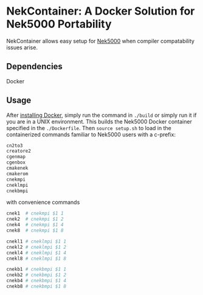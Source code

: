 # NekContainer: A Docker Solution for Nek5000 Portability

NekContainer allows easy setup for [Nek5000](https://nek5000.mcs.anl.gov) when compiler compatability issues arise.

## Dependencies

Docker

## Usage

After [installing Docker](https://docs.docker.com/engine/install/), simply run the command in `./build` or simply run it if you are in a UNIX environment. This builds the Nek5000 Docker container specified in the `./Dockerfile`. Then `source setup.sh` to load in the containerized commands familiar to Nek5000 users with a c-prefix:

```bash
cn2to3
creatore2
cgenmap
cgenbox
cmakenek
cmakerom
cnekmpi
cneklmpi
cnekbmpi
```

with convenience commands

```bash
cnek1  # cnekmpi $1 1
cnek2  # cnekmpi $1 2
cnek4  # cnekmpi $1 4
cnek8  # cnekmpi $1 8

cnekl1 # cneklmpi $1 1
cnekl2 # cneklmpi $1 2
cnekl4 # cneklmpi $1 4
cnekl8 # cneklmpi $1 8

cnekb1 # cnekbmpi $1 1
cnekb2 # cnekbmpi $1 2
cnekb4 # cnekbmpi $1 4
cnekb8 # cnekbmpi $1 8
```

